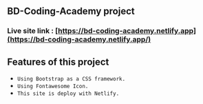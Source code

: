 ## BD-Coding-Academy project

### Live site link : [https://bd-coding-academy.netlify.app](https://bd-coding-academy.netlify.app/)

## Features of this project
- `Using Bootstrap as a CSS framework.`
- `Using Fontawesome Icon.`
- `This site is deploy with Netlify.`